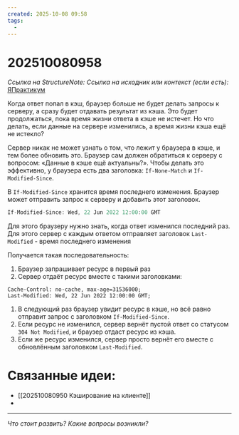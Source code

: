 ```yaml
---
created: 2025-10-08 09:58
tags:
  -
---
```

# 202510080958
*Ссылка на StructureNote:* 
*Ссылка на исходник или контекст (если есть):* [ЯПрактикум](https://practicum.yandex.ru/learn/backend-nodejs/courses/a4214ab0-2146-4152-b90e-651bf4c7ca5e/sprints/564244/topics/30b04f32-dfb9-4449-8b8a-076fafa5924b/lessons/c31f0466-0632-4f59-8b91-01c4fe1a28f6/)



Когда ответ попал в кэш, браузер больше не будет делать запросы к серверу, а сразу будет отдавать результат из кэша. Это будет продолжаться, пока время жизни ответа в кэше не истечет. Но что делать, если данные на сервере изменились, а время жизни кэша ещё не истекло?

Сервер никак не может узнать о том, что лежит у браузера в кэше, и тем более обновить это. Браузер сам должен обратиться к серверу с вопросом: «Данные в кэше ещё актуальны?». Чтобы делать это эффективно, у браузера есть два заголовка: `If-None-Match` и `If-Modified-Since`.

В `If-Modified-Since` хранится время последнего изменения. Браузер может отправить запрос к серверу и добавить этот заголовок.
```ts
If-Modified-Since: Wed, 22 Jun 2022 12:00:00 GMT
```
Для этого браузеру нужно знать, когда ответ изменился последний раз. Для этого сервер с каждым ответом отправляет заголовок `Last-Modified` - время последнего изменения

Получается такая последовательность:

1. Браузер запрашивает ресурс в первый раз
2. Сервер отдаёт ресурс вместе с такими заголовками:

```
Cache-Control: no-cache, max-age=31536000;
Last-Modified: Wed, 22 Jun 2022 12:00:00 GMT; 
```

1. В следующий раз браузер увидит ресурс в кэше, но всё равно отправит запрос с заголовком `If-Modified-Since`.
2. Если ресурс не изменился, сервер вернёт пустой ответ со статусом `304 Not Modified`, и браузер отдаст ресурс из кэша.
3. Если же ресурс изменился, сервер просто вернёт его вместе с обновлённым заголовком `Last-Modified`.
# Связанные идеи:
* [[202510080950 Кэширование на клиенте]]
* 
---

*Что стоит развить? Какие вопросы возникли?*